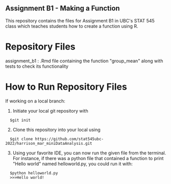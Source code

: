 ## Assignment B1 - Making a Function

This repository contains the files for Assignment B1 in UBC's STAT 545 class which teaches students how to create a function using R.

# Repository Files

assignment_b1 : .Rmd file containing the function "group_mean" along with tests to check its functionality

# How to Run Repository Files

If working on a local branch:
1. Initiate your local git repository with
```
  $git init
```
2. Clone this repository into your local using
```
  $git clone https://github.com/stat545ubc-2022/harrison_mar_miniDataAnalysis.git
```
 3. Using your favorite IDE, you can now run the given file from the terminal. For instance, if there was a python file that contained a function to print "Hello world" named helloworld.py, you could run it with:
```
  $python helloworld.py
  >>>Hello world!
```


